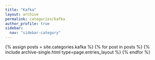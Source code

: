 ```yaml
---
title: "Kafka"
layout: archive
permalink: categories/kafka
author_profile: true
sidebar:
  nav: "sidebar-category"
---
```



{% assign posts = site.categories.kafka %}
{% for post in posts %} {% include archive-single.html type=page.entries_layout %} {% endfor %}
